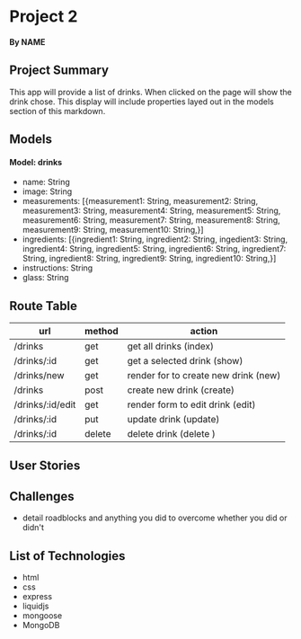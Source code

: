 # Project 2
#### By NAME

## Project Summary

This app will provide a list of drinks. When clicked on the page will show the drink chose. This display will include properties layed out in the models section of this markdown. 

## Models

#### Model: drinks
- name: String  
- image: String 
- measurements: [{measurement1: String, measurement2: String, measurement3: String, measurement4: String, measurement5: String, measurement6: String, measurement7: String, measurement8: String, measurement9: String, measurement10: String,}] 
- ingredients: [{ingredient1: String, ingredient2: String, ingedient3: String, ingredient4: String, ingredient5: String, ingredient6: String, ingredient7: String, ingredient8: String, ingredient9: String, ingredient10: String,}] 
- instructions: String 
- glass: String 


## Route Table

| url | method | action |
|-----|--------|--------|
| /drinks | get | get all drinks (index) |
| /drinks/:id | get | get a selected drink (show) |
| /drinks/new | get | render for to create new drink (new) |
| /drinks | post | create new drink (create) |
| /drinks/:id/edit | get | render form to edit drink (edit) |
| /drinks/:id | put | update drink (update) |
| /drinks/:id | delete | delete drink (delete ) |
## User Stories

## Challenges

- detail roadblocks and anything you did to overcome whether you did or didn't

## List of Technologies

* html
* css
* express
* liquidjs
* mongoose
* MongoDB
